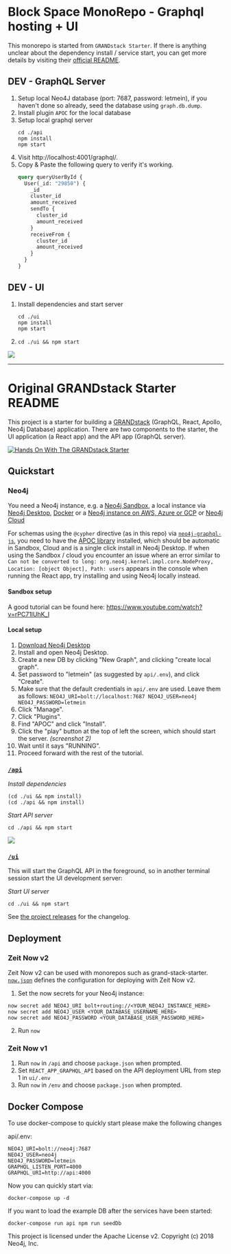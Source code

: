 # Block Space MonoRepo - Graphql hosting + UI

This monorepo is started from `GRANDstack Starter`. If there is anything unclear about the dependency install / service start, you can get more details by visiting their [official README](https://github.com/grand-stack/grand-stack-starter).

## DEV - GraphQL Server

1. Setup local Neo4J database (port: 7687, password: letmein), if you haven't done so already, seed the database using `graph.db.dump`.
1. Install plugin `APOC` for the local database
1. Setup local graphql server
   ```
   cd ./api
   npm install
   npm start
   ```
1. Visit http://localhost:4001/graphql/.
1. Copy & Paste the following query to verify it's working.
   ```graphql
   query queryUserById {
     User(_id: "29850") {
       _id
       cluster_id
       amount_received
       sendTo {
         cluster_id
         amount_received
       }
       receiveFrom {
         cluster_id
         amount_received
       }
     }
   }
   ```

## DEV - UI

1. Install dependencies and start server
   ```
   cd ./ui
   npm install
   npm start
   ```
1. `cd ./ui && npm start`

![](img/default-app.png)

---

# Original GRANDstack Starter README

This project is a starter for building a [GRANDstack](https://grandstack.io) (GraphQL, React, Apollo, Neo4j Database) application. There are two components to the starter, the UI application (a React app) and the API app (GraphQL server).

[![Hands On With The GRANDstack Starter](http://img.youtube.com/vi/rPC71lUhK_I/0.jpg)](http://www.youtube.com/watch?v=rPC71lUhK_I "Hands On With The GRANDstack Starter")

## Quickstart

### Neo4j

You need a Neo4j instance, e.g. a [Neo4j Sandbox](http://neo4j.com/sandbox), a local instance via [Neo4j Desktop](https://neo4j.com/download), [Docker](http://hub.docker.com/_/neo4j) or a [Neo4j instance on AWS, Azure or GCP](http://neo4j.com/developer/guide-cloud-deployment) or [Neo4j Cloud](http://neo4j.com/cloud)

For schemas using the `@cypher` directive (as in this repo) via [`neo4j-graphql-js`](https://github.com/neo4j-graphql/neo4j-graphql-js), you need to have the [APOC library](https://github.com/neo4j-contrib/neo4j-apoc-procedures) installed, which should be automatic in Sandbox, Cloud and is a single click install in Neo4j Desktop. If when using the Sandbox / cloud you encounter an issue where an error similar to `Can not be converted to long: org.neo4j.kernel.impl.core.NodeProxy, Location: [object Object], Path: users` appears in the console when running the React app, try installing and using Neo4j locally instead.

#### Sandbox setup

A good tutorial can be found here: https://www.youtube.com/watch?v=rPC71lUhK_I

#### Local setup

1. [Download Neo4j Desktop](https://neo4j.com/download/)
2. Install and open Neo4j Desktop.
3. Create a new DB by clicking "New Graph", and clicking "create local graph".
4. Set password to "letmein" (as suggested by `api/.env`), and click "Create".
5. Make sure that the default credentials in `api/.env` are used. Leave them as follows: `NEO4J_URI=bolt://localhost:7687 NEO4J_USER=neo4j NEO4J_PASSWORD=letmein`
6. Click "Manage".
7. Click "Plugins".
8. Find "APOC" and click "Install".
9. Click the "play" button at the top of left the screen, which should start the server. _(screenshot 2)_
10. Wait until it says "RUNNING".
11. Proceed forward with the rest of the tutorial.

### [`/api`](./api)

_Install dependencies_

```
(cd ./ui && npm install)
(cd ./api && npm install)
```

_Start API server_

```
cd ./api && npm start
```

![](api/img/graphql-playground.png)

### [`/ui`](./ui)

This will start the GraphQL API in the foreground, so in another terminal session start the UI development server:

_Start UI server_

```
cd ./ui && npm start
```

See [the project releases](https://github.com/grand-stack/grand-stack-starter/releases) for the changelog.

## Deployment

### Zeit Now v2

Zeit Now v2 can be used with monorepos such as grand-stack-starter. [`now.json`](https://github.com/grand-stack/grand-stack-starter/blob/master/now.json) defines the configuration for deploying with Zeit Now v2.

1. Set the now secrets for your Neo4j instance:

```
now secret add NEO4J_URI bolt+routing://<YOUR_NEO4J_INSTANCE_HERE>
now secret add NEO4J_USER <YOUR_DATABASE_USERNAME_HERE>
now secret add NEO4J_PASSWORD <YOUR_DATABASE_USER_PASSWORD_HERE>
```

2. Run `now`

### Zeit Now v1

1. Run `now` in `/api` and choose `package.json` when prompted.
1. Set `REACT_APP_GRAPHQL_API` based on the API deployment URL from step 1 in `ui/.env`
1. Run `now` in `/env` and choose `package.json` when prompted.

## Docker Compose

To use docker-compose to quickly start please make the following changes

api/.env:

```
NEO4J_URI=bolt://neo4j:7687
NEO4J_USER=neo4j
NEO4J_PASSWORD=letmein
GRAPHQL_LISTEN_PORT=4000
GRAPHQL_URI=http://api:4000
```

Now you can quickly start via:

```
docker-compose up -d
```

If you want to load the example DB after the services have been started:

```
docker-compose run api npm run seedDb
```

This project is licensed under the Apache License v2.
Copyright (c) 2018 Neo4j, Inc.
